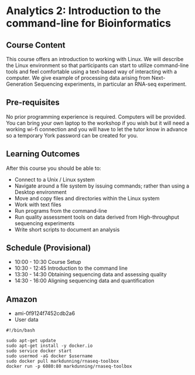 # Analytics 2: Introduction to the command-line for Bioinformatics

## Course Content



This course offers an introduction to working with Linux. We will describe the Linux environment so that participants can start to utilize command-line tools and feel comfortable using a text-based way of interacting with a computer. We give example of processing data arising from Next-Generation Sequencing experiments, in particular an RNA-seq experiment.

## Pre-requisites

No prior programming experience is required. Computers will be provided. You can bring your own laptop to the workshop if you wish but it will need a working wi-fi connection and you will have to let the tutor know in advance so a temporary York password can be created for you.

## Learning Outcomes

After this course you should be able to:

- Connect to a Unix / Linux system
- Navigate around a file system by issuing commands; rather than using a Desktop environment
- Move and copy files and directories within the Linux system
- Work with text files
- Run programs from the command-line
- Run quality assessment tools on data derived from High-throughput sequencing experiments
- Write short scripts to document an analysis

## Schedule (Provisional)

- 10:00 - 10:30 Course Setup
- 10:30 - 12:45 Introduction to the command line
- 13:30 - 14:30 Obtaining sequencing data and assessing quality
- 14:30 - 16:00 Aligning sequencing data and quantification

## Amazon

- ami-0f9124f7452cdb2a6
- User data
```
#!/bin/bash

sudo apt-get update
sudo apt-get install -y docker.io
sudo service docker start
sudo usermod -aG docker $username
sudo docker pull markdunning/rnaseq-toolbox
docker run -p 6080:80 markdunning/rnaseq-toolbox
```
